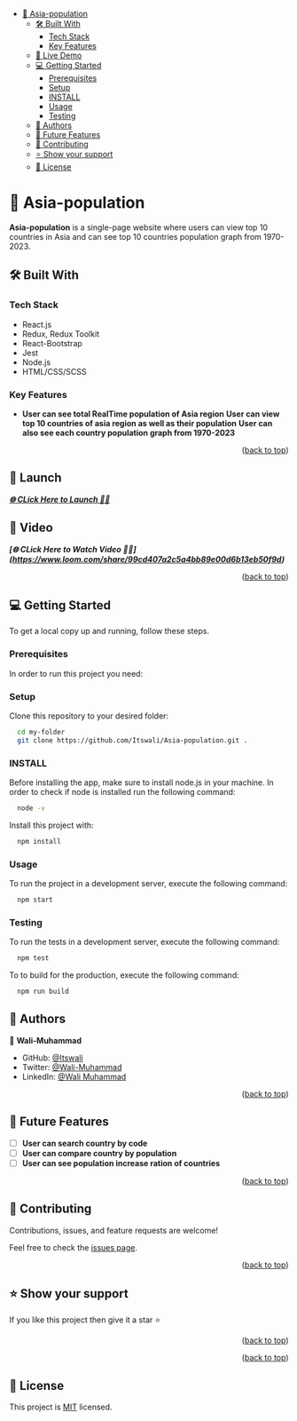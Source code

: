 
<!-- TABLE OF CONTENTS -->

<a name="readme-top"></a>

- [📖 Asia-population ](#-Capstone-)
  - [🛠 Built With ](#-built-with-)
    - [Tech Stack ](#tech-stack-)
    - [Key Features ](#key-features-)
  - [🚀 Live Demo ](#-live-demo-)
  - [💻 Getting Started ](#-getting-started-)
    - [Prerequisites](#prerequisites)
    - [Setup](#setup)
    - [INSTALL](#install)
    - [Usage](#usage)
    - [Testing](#testing)
  - [👥 Authors ](#-authors-)
  - [🔭 Future Features ](#-future-features-)
  - [🤝 Contributing ](#-contributing-)
  - [⭐️ Show your support ](#️-show-your-support-)
  - [📝 License ](#-license-)

<!-- PROJECT DESCRIPTION -->

# 📖 Asia-population <a name="about-project"></a>

**Asia-population** is a single-page website where users can view top 10 countries in Asia and can see top 10  countries  population graph from 1970-2023.

## 🛠 Built With <a name="built-with"></a>

### Tech Stack <a name="tech-stack"></a>
- React.js
- Redux, Redux Toolkit
- React-Bootstrap
- Jest
- Node.js
- HTML/CSS/SCSS


<!-- Features -->

### Key Features <a name="key-features"></a>

- **User can see total RealTime population of Asia region**
  **User can view top 10 countries of asia region as well as their population**
  **User can also see each country population graph from 1970-2023**

<p align="right">(<a href="#readme-top">back to top</a>)</p>

<!-- LIVE DEMO -->


## 🛫 Launch
 ***[🌐 CLick Here to Launch 🧑‍✈️](https://asia-population.onrender.com)***
 
## 🛫 Video
  ***[🌐 CLick Here to Watch Video 🧑‍✈️] (https://www.loom.com/share/99cd407a2c5a4bb89e00d6b13eb50f9d)***
 
<p align="right">(<a href="#readme-top">back to top</a>)</p>

<!-- GETTING STARTED -->

## 💻 Getting Started <a name="getting-started"></a>


To get a local copy up and running, follow these steps.

### Prerequisites

In order to run this project you need:


### Setup
Clone this repository to your desired folder:

```sh
  cd my-folder
  git clone https://github.com/Itswali/Asia-population.git .
```


### INSTALL

Before installing the app, make sure to install node.js in your machine. In order to check if node is installed run the following command:

```sh
  node -v
```

Install this project with:

```sh
  npm install
```

### Usage

To run the project in a development server, execute the following command:

```sh
  npm start
```

### Testing

To run the tests in a development server, execute the following command:

```sh
  npm test
```

To to build for the production, execute the following command:

```sh
  npm run build
```

<!-- AUTHORS -->

## 👥 Authors <a name="authors"></a>


👤 **Wali-Muhammad**

- GitHub: [@Itswali](https://github.com/Itswali)
- Twitter: [@Wali-Muhammad](https://twitter.com/WaliMuh94818599)
- LinkedIn: [@Wali Muhammad](https://www.linkedin.com/in/wali-muhammad-666040244/)

<p align="right">(<a href="#readme-top">back to top</a>)</p>

<!-- FUTURE FEATURES -->

## 🔭 Future Features <a name="future-features"></a>


- [ ] **User can search country by code**
- [ ] **User can compare country by population**
- [ ] **User can see population increase ration of countries**

<p align="right">(<a href="#readme-top">back to top</a>)</p>

<!-- CONTRIBUTING -->

## 🤝 Contributing <a name="contributing"></a>

Contributions, issues, and feature requests are welcome!

Feel free to check the [issues page](../../issues/).

<p align="right">(<a href="#readme-top">back to top</a>)</p>

<!-- SUPPORT -->

## ⭐️ Show your support <a name="support"></a>

If you like this project then give it a star ⭐️ 

<p align="right">(<a href="#readme-top">back to top</a>)</p>


<!-- FAQ (optional) -->

<p align="right">(<a href="#readme-top">back to top</a>)</p>

<!-- LICENSE -->

## 📝 License <a name="license"></a>

This project is [MIT](./LICENSE) licensed.
